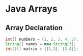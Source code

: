 # Java Arrays

## Array Declaration
```java
int[] numbers = {1, 2, 3, 4, 5};
String[] names = new String[3];
int[][] matrix = {{1,2}, {3,4}};
